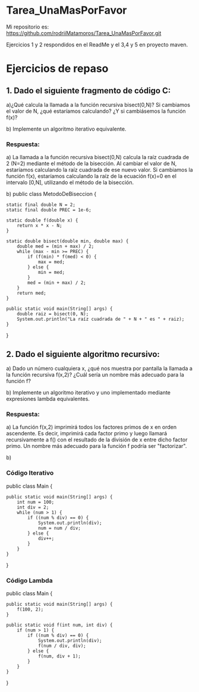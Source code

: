 # Tarea_UnaMasPorFavor
Mi repositorio es: https://github.com/rodriiMatamoros/Tarea_UnaMasPorFavor.git

Ejercicios 1 y 2 respondidos en el ReadMe y el 3,4 y 5 en proyecto maven.

# Ejercicios de repaso
## 1. Dado el siguiente fragmento de código C:

a)¿Qué calcula la llamada a la función recursiva bisect(0,N)? Si cambiamos el valor de N, ¿qué estaríamos calculando? ¿Y si cambiásemos la función f(x)?

b) Implemente un algoritmo iterativo equivalente.

### Respuesta:

a) La llamada a la función recursiva bisect(0,N) calcula la raíz cuadrada de 2 (N=2) mediante el método de la bisección. 
Al cambiar el valor de N, estaríamos calculando la raíz cuadrada de ese nuevo valor. Si cambiamos la función f(x), estaríamos
calculando la raíz de la ecuación f(x)=0 en el intervalo [0,N], utilizando el método de la bisección.

b) public class MetodoDeBiseccion {

    static final double N = 2;
    static final double PREC = 1e-6;

    static double f(double x) {
        return x * x - N;
    }

    static double bisect(double min, double max) {
        double med = (min + max) / 2;
        while (max - min >= PREC) {
            if (f(min) * f(med) < 0) {
                max = med;
            } else {
                min = med;
            }
            med = (min + max) / 2;
        }
        return med;
    }

    public static void main(String[] args) {
        double raiz = bisect(0, N);
        System.out.println("La raíz cuadrada de " + N + " es " + raiz);
    }
}


## 2. Dado el siguiente algoritmo recursivo:

a) Dado un número cualquiera x, ¿qué nos muestra por pantalla la llamada a la función recursiva f(x,2)? ¿Cuál sería un nombre más adecuado para la función f?

b) Implemente un algoritmo iterativo y uno implementado mediante expresiones lambda equivalentes.

### Respuesta:

a) La función f(x,2) imprimirá todos los factores primos de x en orden ascendente. Es decir, imprimirá cada factor primo y luego llamará recursivamente a f() con el resultado de la división de x entre dicho factor primo. Un nombre más adecuado para la función f podría ser "factorizar".

b) 
### Código Iterativo
public class Main {

    public static void main(String[] args) {
        int num = 100;
        int div = 2;
        while (num > 1) {
            if ((num % div) == 0) {
                System.out.println(div);
                num = num / div;
            } else {
                div++;
            }
        }
    }
}
### Código Lambda
public class Main {

    public static void main(String[] args) {
        f(100, 2);
    }

    public static void f(int num, int div) {
        if (num > 1) {
            if ((num % div) == 0) {
                System.out.println(div);
                f(num / div, div);
            } else {
                f(num, div + 1);
            }
        }
    }
}
